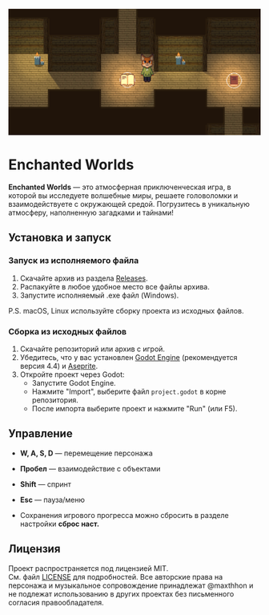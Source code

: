 ![](/screenshot.png)

# Enchanted Worlds

**Enchanted Worlds** — это атмосферная приключенческая игра, в которой вы исследуете волшебные миры, решаете головоломки и взаимодействуете с окружающей средой. Погрузитесь в уникальную атмосферу, наполненную загадками и тайнами!

## Установка и запуск

### Запуск из исполняемого файла
1. Скачайте архив из раздела [Releases](https://github.com/maxthhon/Enchanted_Worlds/releases).
2. Распакуйте в любое удобное место все файлы архива.
3. Запустите исполняемый .exe файл (Windows).

P.S. macOS, Linux используйте сборку проекта из исходных файлов.

### Сборка из исходных файлов
1. Скачайте репозиторий или архив с игрой.
2. Убедитесь, что у вас установлен [Godot Engine](https://godotengine.org/) (рекомендуется версия 4.4) и [Aseprite](https://aseprite.org/).
3. Откройте проект через Godot:  
   - Запустите Godot Engine.
   - Нажмите "Import", выберите файл `project.godot` в корне репозитория.
   - После импорта выберите проект и нажмите "Run" (или F5).

## Управление

- **W, A, S, D** — перемещение персонажа
- **Пробел** — взаимодействие с объектами
- **Shift** — спринт
- **Esc** — пауза/меню

-  Сохранения игрового прогресса можно сбросить в разделе настройки **сброс наст.**

## Лицензия

Проект распространяется под лицензией MIT.  
См. файл [LICENSE](LICENSE.txt) для подробностей.
Все авторские права на персонажа и музыкальное сопровождение принадлежат @maxthhon и не подлежат использованию в других проектах без письменного согласия правообладателя.
